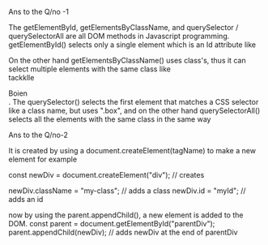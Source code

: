 Ans to the Q/no -1 

The getElementById, getElementsByClassName, and querySelector / querySelectorAll are all DOM methods in Javascript programming.
getElementById() selects only a single element which is an Id attribute like <div id="main" class="box"></div>
On the other hand  getElementsByClassName() uses class's, thus it can select multiple  elements with the same class
like <div class="box">tackklle</div>
<div class="box">Boien</div>.
The querySelector() selects the first element that matches a CSS selector like a class name, but uses ".box", and on the other hand querySelectorAll() selects all the elements with the   same class in the same way

Ans to the Q/no-2

It is created by using a document.createElement(tagName) to make a new element for example

const newDiv = document.createElement("div"); // creates <div></div>

newDiv.className = "my-class";               // adds a class
newDiv.id = "myId";                          // adds an id

 now by using the parent.appendChild(), a new element is added to the DOM.
 const parent = document.getElementById("parentDiv");
parent.appendChild(newDiv); // adds newDiv at the end of parentDiv
